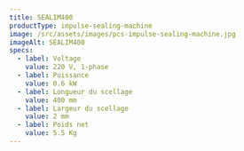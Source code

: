 ```yaml
---
title: SEALIM400
productType: impulse-sealing-machine
image: /src/assets/images/pcs-impulse-sealing-machine.jpg
imageAlt: SEALIM400
specs:
  - label: Voltage
    value: 220 V, 1-phase
  - label: Puissance
    value: 0.6 kW
  - label: Longueur du scellage
    value: 400 mm
  - label: Largeur du scellage
    value: 2 mm
  - label: Poids net
    value: 5.5 Kg
---
```

